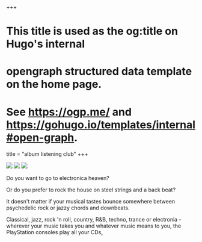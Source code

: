 +++
# This title is used as the og:title on Hugo's internal
# opengraph structured data template on the home page.
# See https://ogp.me/ and https://gohugo.io/templates/internal#open-graph.
title = "album listening club"
+++

![](images/construction_pika.gif)
![](images/construction_da.gif)
![](images/construction_badass.gif)


Do you want to go to electronica heaven?

Or do you prefer to rock the house on steel strings and a back beat?

It doesn't matter if your musical tastes bounce somewhere between psychedelic rock or jazzy chords and downbeats.

Classical, jazz, rock 'n roll, country, R&B, techno, trance or electronia - wherever your music takes you and whatever music means to you, the PlayStation consoles play all your CDs[.](https://archive.gamehistory.org/item/82c2c215-c1cb-46c3-9f9b-89c6d73dbfa3)



